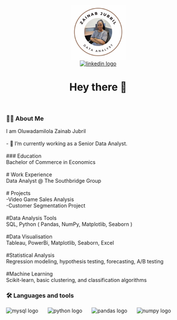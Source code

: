 <br clear="both">

<div align="center">
  <img height="150" src="Profile Picture.PNG"  />
</div>



<div align="center">
  <a href="www.linkedin.com/in/oluwadamilola-jubril-473ab42a1" target="_blank">
    <img src="https://img.shields.io/static/v1?message=LinkedIn&logo=linkedin&label=&color=0077B5&logoColor=white&labelColor=&style=for-the-badge" height="25" alt="linkedin logo"  />
  </a>
</div>



<h1 align="center">Hey there 👋</h1>

<br>



<h3 align="left">👩‍💻  About Me</h3>



<p align="left">I am Oluwadamilola Zainab Jubril<br><br>- 🔭 I’m currently working as  a Senior Data Analyst. <br><br>
### Education<br>Bachelor of Commerce in Economics<br><br># Work Experience<br>Data Analyst @ The Southbridge Group<br><br># Projects <br>-Video Game Sales Analysis<br>-Customer Segmentation Project<br><br>#Data Analysis Tools<br>SQL, Python ( Pandas, NumPy, Matplotlib, Seaborn )<br><br>#Data Visualisation<br>Tableau, PowerBi, Matplotlib, Seaborn, Excel<br><br>#Statistical Analysis<br>Regression modeling, hypothesis testing, forecasting, A/B testing<br><br>#Machine Learning<br>Scikit-learn, basic clustering, and classification algorithms</p>



<h3 align="left">🛠 Languages and tools</h3>



<div align="left">
  <img src="https://cdn.jsdelivr.net/gh/devicons/devicon/icons/mysql/mysql-original.svg" height="54" alt="mysql logo"  />
  <img width="18" />
  <img src="https://cdn.jsdelivr.net/gh/devicons/devicon/icons/python/python-original.svg" height="54" alt="python logo"  />
  <img width="18" />
  <img src="https://cdn.jsdelivr.net/gh/devicons/devicon/icons/pandas/pandas-original.svg" height="54" alt="pandas logo"  />
  <img width="18" />
  <img src="https://cdn.jsdelivr.net/gh/devicons/devicon/icons/numpy/numpy-original.svg" height="54" alt="numpy logo"  />
</div>



<h3 align="left"></h3>


